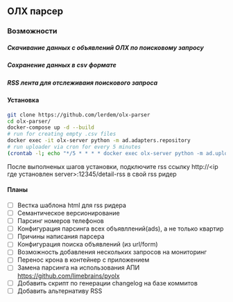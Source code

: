 ## ОЛХ парсер
### Возможности
##### Скачивание данных с объявлений ОЛХ по поисковому запросу
##### Сохранение данных в csv формате
##### RSS лента для отслеживаия поискового запроса

#### Установка
```bash
git clone https://github.com/lerdem/olx-parser
cd olx-parser/
docker-compose up -d --build
# run for creating empty .csv files
docker exec -it olx-server python -m ad.adapters.repository
# run uploader via cron for every 5 minutes
(crontab -l; echo "*/5 * * * * docker exec olx-server python -m ad.upload_ads >> /tmp/cron-upload_ads-logs.txt 2>&1") | crontab -
```
После выполненых шагов установки, подключите rss ссылку http://<ip где установлен server>:12345/detail-rss в свой rss ридер


#### Планы
- [ ] Вестка шаблона html для rss ридера
- [ ] Семантическое версионирование
- [ ] Парсинг номеров телефонов
- [ ] Конфигурация парсинга всех объявллений(ads), а не только квартир
- [ ] Причины написания парсера
- [ ] Конфигурация поиска объявлений (из url/form)
- [ ] Возможность добавления нескольких запросов на мониторинг
- [ ] Перенос крона в контейнер с приложением
- [ ] Замена парсинга на использования АПИ https://github.com/limebrains/pyolx
- [ ] Добавить скрипт по генерации changelog на базе коммитов
- [ ] Добавить альтернативу RSS
